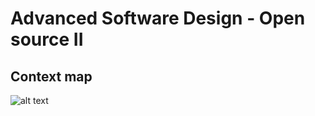 # Advanced Software Design -  Open source II
## Context map
![alt text](https://cdn.discordapp.com/attachments/403119729973395458/553565827589341186/Blank_Diagram_2.png)
